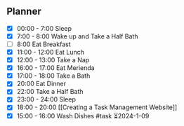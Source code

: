 ## Planner 
- [x] 00:00 - 7:00 Sleep 
- [x] 7:00 - 8:00  Wake up and Take a Half Bath
- [ ] 8:00 Eat Breakfast
- [x] 11:00 - 12:00 Eat Lunch
- [x] 12:00 - 13:00 Take a Nap
- [x] 16:00 - 17:00 Eat Merienda
- [x] 17:00 - 18:00 Take a Bath
- [x] 20:00 Eat Dinner
- [x] 22:00 Take a Half Bath
- [x] 23:00 - 24:00 Sleep
- [x] 18:00 - 20:00 [[Creating a Task Management Website]]
- [x] 15:00 - 16:00 Wash Dishes #task ⏳2024-1-09